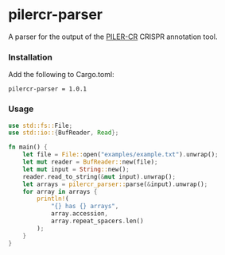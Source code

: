 # pilercr-parser
A parser for the output of the [PILER-CR](https://www.drive5.com/pilercr/) CRISPR annotation tool.

### Installation

Add the following to Cargo.toml:

`pilercr-parser = 1.0.1`

### Usage

```rust
use std::fs::File;
use std::io::{BufReader, Read};

fn main() {
    let file = File::open("examples/example.txt").unwrap();
    let mut reader = BufReader::new(file);
    let mut input = String::new();
    reader.read_to_string(&mut input).unwrap();
    let arrays = pilercr_parser::parse(&input).unwrap();
    for array in arrays {
        println!(
            "{} has {} arrays",
            array.accession,
            array.repeat_spacers.len()
        );
    }
}
```
